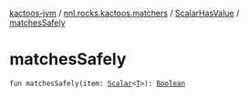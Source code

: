[kactoos-jvm](../../index.md) / [nnl.rocks.kactoos.matchers](../index.md) / [ScalarHasValue](index.md) / [matchesSafely](./matches-safely.md)

# matchesSafely

`fun matchesSafely(item: `[`Scalar`](../../nnl.rocks.kactoos/-scalar/index.md)`<`[`T`](index.md#T)`>): `[`Boolean`](https://kotlinlang.org/api/latest/jvm/stdlib/kotlin/-boolean/index.html)